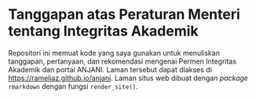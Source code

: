 # Tanggapan atas Peraturan Menteri tentang Integritas Akademik

Repositori ini memuat kode yang saya gunakan untuk menuliskan tanggapan, pertanyaan, dan rekomendasi mengenai Permen Integritas Akademik dan portal ANJANI. 
Laman tersebut dapat diakses di https://rameliaz.github.io/anjani.
Laman situs web dibuat dengan *package* `rmarkdown` dengan fungsi `render_site()`.
